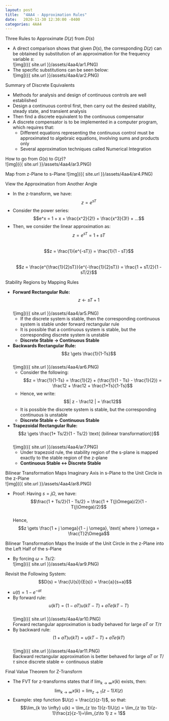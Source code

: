 ```yaml
---
layout: post
title:  "4AA4 - Approximation Rules"
date:   2020-11-30 12:30:00 -0400
categories: 4AA4
---
```


Three Rules to Approximate $D(z)$ from $D(s)$
- A direct comparison shows that given $D(s)$, the corresponding $D(z)$ can be obtained by substitution of an approximation for the frequency variable $s$:  
![img]({{ site.url }}/assets/4aa4/ar1.PNG)
- The specific substitutions can be seen below:  
![img]({{ site.url }}/assets/4aa4/ar2.PNG)

Summary of Discrete Equivalents
- Methods for analysis and design of continuous controls are well established
- Design a continuous control first, then carry out the desired stability, steady state, and transient analysis
- Then find a discrete equivalent to the continuous compensator
- A discrete compensator is to be implemented in a computer program, which requires that:
    - Different equations representing the continuous control must be approximated to algebraic equations, involving sums and products only
    - Several approximation techniques called Numerical Integration

How to go from $G(s)$ to $G(z)$?  
![img]({{ site.url }}/assets/4aa4/ar3.PNG)

Map from z-Plane to s-Plane
![img]({{ site.url }}/assets/4aa4/ar4.PNG)

View the Approximation from Another Angle
- In the z-transform, we have:  
$$z = e^{sT}$$  
- Consider the power series:  
$$e^x = 1 + x + \frac{x^2}{2!} + \frac{x^3}{3!} + ...$$
- Then, we consider the linear approximation as:  
$$z = e^{sT} = 1 + sT$$  
$$z = \frac{1}{e^{-sT}} = \frac{1}{1 - sT}$$  
$$z = \frac{e^{\frac{1}{2}sT}}{e^{-\frac{1}{2}sT}} = \frac{1 + sT/2}{1 - sT/2}$$

Stability Regions by Mapping Rules
- **Forward Rectangular Rule:**  
$$z \gets sT + 1$$  
![img]({{ site.url }}/assets/4aa4/ar5.PNG)
    - If the discrete system is stable, then the corresponding continuous system is stable under forward rectangular rule
    - It is possible that a continuous system is stable, but the corresponding discrete system is unstable
    - **Discrete Stable $\to$ Continuous Stable**
- **Backwards Rectangular Rule:**  
$$z \gets \frac{1}{1-Ts}$$  
![img]({{ site.url }}/assets/4aa4/ar6.PNG)
    - Consider the following:  
    $$z = \frac{1}{1-Ts} = \frac{1}{2} + (\frac{1}{1 - Ts} - \frac{1}{2}) = \frac12 + \frac12 + \frac{1+Ts}{1-Ts}$$
    - Hence, we write:  
    $$| z - \frac12 | = \frac12$$
    - It is possible the discrete system is stable, but the corresponding continuous is unstable
    - **Discrete Stable $\gets$ Continuous Stable**
- **Trapezoidal Rectangular Rule:**  
$$z \gets \frac{1+ Ts/2}{1 - Ts/2} \text{ (bilinear transformation)}$$  
![img]({{ site.url }}/assets/4aa4/ar7.PNG)
    - Under trapezoid rule, the stability region of the s-plane is mapped exactly to the stable region of the z-plane
    - **Continuous Stable $\leftrightarrow$ Discrete Stable**

Bilinear Transformation Maps Imaginary Axis in s-Plane to the Unit Circle in the z-Plane  
![img]({{ site.url }}/assets/4aa4/ar8.PNG)
- Proof: Having $s = j \Omega$, we have:  
$$\frac{1 + Ts/2}{1 - Ts/2} = \frac{1 + T(j\Omega)/2}{1 - T(j\Omega)/2}$$  
Hence,  
$$z \gets \frac{1 + j \omega}{1 - j \omega}, \text{ where } \omega = \frac{T}2\Omega$$  

Bilinear Transformation Maps the Inside of the Unit Circle in the z-Plane into the Left Half of the s-Plane
- By forcing $\omega = Ts/2$:  
![img]({{ site.url }}/assets/4aa4/ar9.PNG)

Revisit the Following System:  
$$D(s) = \frac{U(s)}{E(s)} = \frac{a}{s+a}$$  
- $u(t) = 1 - e^{-at}$
- By forward rule:  
$$u(kT) = (1 - aT) u (kT - T) + aTe(kT - T)$$    
![img]({{ site.url }}/assets/4aa4/ar10.PNG)  
Forward rectangular approximation is badly behaved for large $aT$ or $T/\tau$
- By backward rule:
$$(1 + aT)u(kT) = u(kT - T) + aTe(kT)$$  
![img]({{ site.url }}/assets/4aa4/ar11.PNG)  
Backward rectangular approximation is better behaved for large $aT$ or $T/\tau$ since discrete stable $\gets$ continuous stable

Final Value Theorem for Z-Transform
- The FVT for z-transforms states that if $\lim_{k \to \infty} x(k)$ exists, then:  
$$\lim_{k \to \infty} x(k) = \lim_{z \to 1}(z - 1)X(z)$$
- Example: step function $U(z) = \frac{z}{z-1}$, so that:  
$$\lim_{k \to \infty} u(k) = \lim_{z \to 1}(z-1)U(z) = \lim_{z \to 1}(z-1)\frac{z}{z-1}=\lim_{z\to 1} z = 1$$